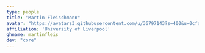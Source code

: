 ```yaml
---
type: people
title: "Martin Fleischmann"
avatar: "https://avatars3.githubusercontent.com/u/36797143?s=400&u=0cfaa75d3b45a85b440fdec65d348a9dab527b56&v=4"
affiliation: 'University of Liverpool'
ghname: martinfleis
dev: "core"
---
```


